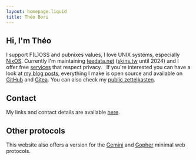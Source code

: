 ```yaml
---
layout: homepage.liquid
title: Théo Bori
---
```


<h2 class="category category-home ">Hi, I'm Théo</h2>

I support F(L)OSS and pubnixes values, I love UNIX systems, especially [NixOS](https://nixos.org/). Currently I'm maintaining [teedata.net](https://teedata.net) ([skins.tw](https://skins.tw) until 2024) and I offer free [services](https://services.theobori.cafe) that respect privacy.
&nbsp;
If you're interested you can have a look at [my blog posts](/blog), everything I make is open source and available on [GitHub](https://github.com/theobori) and [Gitea](https://links.theobori.cafe/going/5?https://git.theobori.cafe/nagi). You can also check my [public zettelkasten](https://zettel.theobori.cafe).

<h2 class="category category-home ">Contact</h2>

My links and contact details are available [here](https://links.theobori.cafe/).

<h2 class="category category-home ">Other protocols</h2>

This website also offers a version for the [Gemini](gemini://tilde.pink/~nagi) and [Gopher](gopher://tilde.pink:70/1/~nagi) minimal web protocols.
